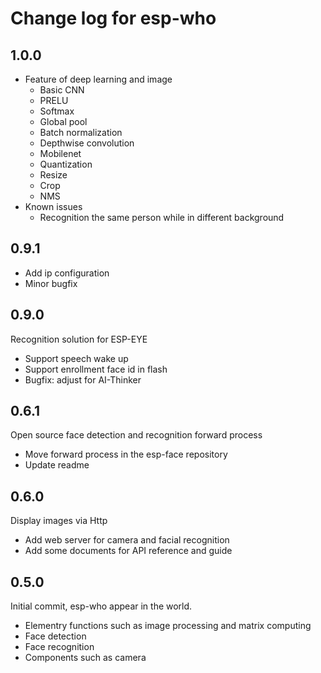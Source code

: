 # Change log for esp-who

## 1.0.0
- Feature of deep learning and image
    - Basic CNN
    - PRELU
    - Softmax
    - Global pool
    - Batch normalization
    - Depthwise convolution
    - Mobilenet
    - Quantization
    - Resize
    - Crop
    - NMS
- Known issues
    - Recognition the same person while in different background
    

## 0.9.1
- Add ip configuration
- Minor bugfix

## 0.9.0
Recognition solution for ESP-EYE
- Support speech wake up
- Support enrollment face id in flash
- Bugfix: adjust for AI-Thinker

## 0.6.1
Open source face detection and recognition forward process 
- Move forward process in the esp-face repository
- Update readme

## 0.6.0
Display images via Http
- Add web server for camera and facial recognition
- Add some documents for API reference and guide

## 0.5.0
Initial commit, esp-who appear in the world.
- Elementry functions such as image processing and matrix computing
- Face detection
- Face recognition
- Components such as camera
